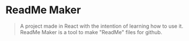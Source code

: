 # ReadMe Maker
> A project made in React with the intention of learning how to use it.
> ReadMe Maker is a tool to make "ReadMe" files for github.
